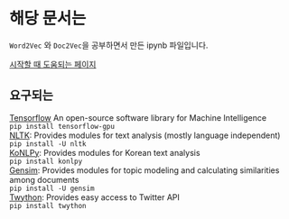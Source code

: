 # 해당 문서는

`Word2Vec` 와 `Doc2Vec`을 공부하면서 만든 ipynb 파일입니다.

[시작할 때 도움되는 페이지](https://www.lucypark.kr/courses/2015-dm/text-mining.html)

## 요구되는

[Tensorflow](https://www.tensorflow.org/) An open-source software library for Machine Intelligence  
```pip install tensorflow-gpu```   
[NLTK](http://www.nltk.org/): Provides modules for text analysis (mostly language independent)  
```pip install -U nltk```   
[KoNLPy](http://konlpy.org/en/v0.4.4/): Provides modules for Korean text analysis  
```pip install konlpy```   
[Gensim](https://radimrehurek.com/gensim/): Provides modules for topic modeling and calculating similarities among documents  
```pip install -U gensim```   
[Twython](https://github.com/ryanmcgrath/twython): Provides easy access to Twitter API  
```pip install twython```   
